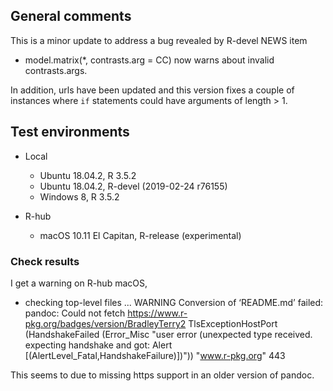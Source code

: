 ## General comments

This is a minor update to address a bug revealed by R-devel NEWS item

 * model.matrix(*, contrasts.arg = CC) now warns about invalid contrasts.args.
 
In addition, urls have been updated and this version fixes a couple of instances where `if` statements could have arguments of length > 1.

## Test environments

* Local
    * Ubuntu 18.04.2, R 3.5.2
    * Ubuntu 18.04.2, R-devel (2019-02-24 r76155)
    * Windows 8, R 3.5.2
    
* R-hub
    * macOS 10.11 El Capitan, R-release (experimental)
    
### Check results

I get a warning on R-hub macOS, 

* checking top-level files ... WARNING
Conversion of ‘README.md’ failed:
pandoc: Could not fetch https://www.r-pkg.org/badges/version/BradleyTerry2
TlsExceptionHostPort (HandshakeFailed (Error_Misc "user error (unexpected type received. expecting handshake and got: Alert [(AlertLevel_Fatal,HandshakeFailure)])")) "www.r-pkg.org" 443

This seems to due to missing https support in an older version of pandoc.
